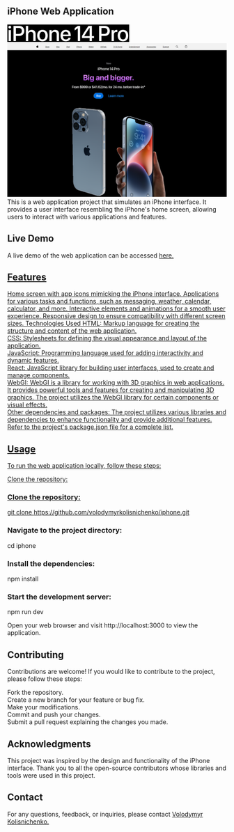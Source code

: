 <h2> iPhone Web Application </h2>
<img src="./src/assets/images/iphone-14.jpg" alt="iphone-14"/>
<img src="./src/assets/images/iphone.png" alt="iphone"/>
This is a web application project that simulates an iPhone interface. It provides a user interface resembling the iPhone's home screen, allowing users to interact with various applications and features.

<h2>Live Demo </h2>
A live demo of the web application can be accessed <span> <a href="https://volodymyrkolisnichenko.github.io/iphone" target="_blank" /> here. </span>

<h2>Features</h2>
Home screen with app icons mimicking the iPhone interface.
Applications for various tasks and functions, such as messaging, weather, calendar, calculator, and more.
Interactive elements and animations for a smooth user experience.
Responsive design to ensure compatibility with different screen sizes.
Technologies Used
HTML: Markup language for creating the structure and content of the web application.<br>
CSS: Stylesheets for defining the visual appearance and layout of the application.<br>
JavaScript: Programming language used for adding interactivity and dynamic features.<br>
React: JavaScript library for building user interfaces, used to create and manage components.<br>
WebGI: WebGI is a library for working with 3D graphics in web applications. It provides powerful tools and features for creating and manipulating 3D graphics. The project utilizes the WebGI library for certain components or visual effects.<br>
Other dependencies and packages: The project utilizes various libraries and dependencies to enhance functionality and provide additional features. Refer to the project's package.json file for a complete list.

<h2>Usage</h2>
To run the web application locally, follow these steps:

Clone the repository:<h3>Clone the repository:</h3>
git clone https://github.com/volodymyrkolisnichenko/iphone.git

<h3>Navigate to the project directory:</h3>
cd iphone

<h3>Install the dependencies:</h3>
npm install

<h3>Start the development server:</h3>
npm run dev

Open your web browser and visit http://localhost:3000 to view the application.

<h2>Contributing</h2>
Contributions are welcome! If you would like to contribute to the project, please follow these steps:<br>

Fork the repository.<br>
Create a new branch for your feature or bug fix.<br>
Make your modifications.<br>
Commit and push your changes.<br>
Submit a pull request explaining the changes you made.<br>

<h2>Acknowledgments</h2>
This project was inspired by the design and functionality of the iPhone interface. Thank you to all the open-source contributors whose libraries and tools were used in this project.

<h2>Contact</h2>
For any questions, feedback, or inquiries, please contact <span> <a href="https://github.com/VolodymyrKolisnichenko" target="_blank" /> Volodymyr Kolisnichenko.</span> 
